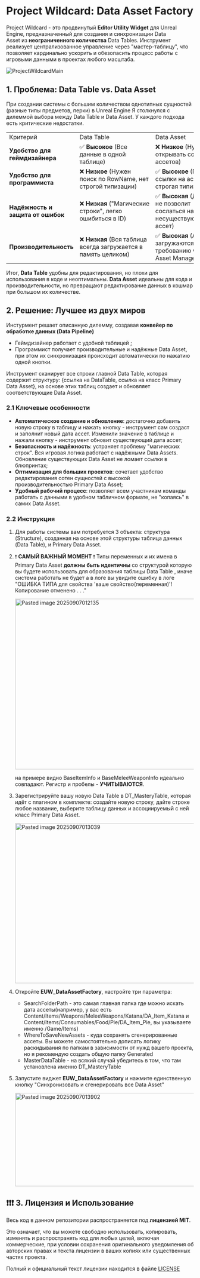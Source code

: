 # Project Wildcard: Data Asset Factory

Project Wildcard - это продвинутый **Editor Utility Widget** для Unreal Engine, предназначенный для создания и синхронизации Data Asset из **неограниченного количества** Data Tables. Инструмент реализует централизованное управление через "мастер-таблицу", что позволяет кардинально ускорить и обезопасить процесс работы с игровыми данными в проектах любого масштаба.

![ProjectWildcardMain](https://github.com/user-attachments/assets/7328fe28-bc9b-4492-9cbd-b2930aba5215)


## 1. Проблема: Data Table vs. Data Asset

При создании системы с большим количеством однотипных сущностей (разные типы предметов, перки) в Unreal Engine Я столкнулся с дилеммой выбора между Data Table и Data Asset. У каждого подхода есть критические недостатки.

|                                   |                                                                |                                                                      |
| --------------------------------- | -------------------------------------------------------------- | -------------------------------------------------------------------- |
| Критерий                          | Data Table                                                     | Data Asset                                                           |
| **Удобство для геймдизайнера**    | ✅ **Высокое** (Все данные в одной таблице)                     | ❌ **Низкое** (Нужно открывать сотни ассетов)                         |
| **Удобство для программиста**     | ❌ **Низкое** (Нужен поиск по RowName, нет строгой типизации)   | ✅ **Высокое** (Прямые ссылки на ассет, строгая типизация)            |
| **Надёжность и защита от ошибок** | ❌ **Низкая** ("Магические строки", легко ошибиться в ID)       | ✅ **Высокая** (Движок не позволит сослаться на несуществующий ассет) |
| **Производительность**            | ❌ **Низкая** (Вся таблица всегда загружается в память целиком) | ✅ **Высокая** (Ассеты загружаются по требованию через Asset Manager) |

Итог, **Data Table** удобны для редактирования, но плохи для использования в коде и неоптимальны. **Data Asset** идеальны для кода и производительности, но превращают редактирование данных в кошмар при большом их количестве.


## 2. Решение: Лучшее из двух миров

Инстурмент решает описанную дилемму, создавая **конвейер по обработке данных (Data Pipeline)** 

* Геймдизайнер работает с удобной таблицей ; 
* Программист получает производительные и надёжные Data Asset, при этом их синхронизация происходит автоматически по нажатию одной кнопки.

Инструмент сканирует все строки главной Data Table, которая содержит структуру:  {ссылка на DataTable, ссылка на класс Primary Data Asset},  на основе этих таблиц создает и обновляет соответствующие Data Asset.

### 2.1 Ключевые особенности

- **Автоматическое создание и обновление**: достаточно добавить новую строку в таблицу и нажать кнопку - инструмент сам создаст и заполнит новый дата ассет. Изменили значение в таблице и нажали кнопку - инструмент обновит существующий дата ассет;
- **Безопасность и надёжность**: устраняет проблему "магических строк". Вся игровая логика работает с надёжными Data Assets. Обновление существующих Data Asset не ломает ссылки в блюпринтах;
- **Оптимизация для больших проектов**: сочетает удобство редактирования сотен сущностей с высокой производительностью Primary Data Asset;
- **Удобный рабочий процесс**: позволяет всем участникам команды работать с данными в удобном табличном формате, не "копаясь" в самих Data Asset.

### 2.2 Инструкция

1. Для работы системы вам потребуется 3 объекта: структура (Structure), созданная на основе этой структуры таблица данных (Data Table), и Primary Data Asset.
   
2.  ❗ **САМЫЙ ВАЖНЫЙ МОМЕНТ** ❗ Типы переменных и их имена в Primary Data Asset **должны быть идентичны** со структурой которую вы будете использовать для образования таблицы Data Table , иначе система работать не будет а в логе вы увидите ошибку в логе "ОШИБКА ТИПА для свойства 'ваше свойство(переменная)'! Копирование отменено . . ." 

	<img width="865" height="457" alt="Pasted image 20250907012135" src="https://github.com/user-attachments/assets/115cb1a9-2da3-42b3-b75e-31ba53781ff2" />

	 на примере видно BaseItemInfo и BaseMeleeWeaponInfo идеально совпадают. Регистр и пробелы - **УЧИТЫВАЮТСЯ**. 

3. Зарегистрируйте вашу новую Data Table в DT_MasteryTable, которая идёт с плагином в комплекте: создайте новую строку, дайте строке любое название, выберите таблицу данных и ассоциируемый с ней класс Primary Data Asset.

	<img width="1129" height="429" alt="Pasted image 20250907013039" src="https://github.com/user-attachments/assets/0f737218-c103-45ab-a75c-a1f81c07d755" />


4. Откройте **EUW_DataAssetFactory**, настройте три параметра:
	* SearchFolderPath - это самая главная папка где можно искать дата ассеты(например, у вас есть Content/Items/Weapons/MeleeWeapons/Katana/DA_Item_Katana и Content/Items/Consumables/Food/Pie/DA_Item_Pie, вы указываете именно /Game/Items)
	* WhereToSaveNewAssets - куда сохранять сгенерированные ассеты. Вы можете самостоятельно дописать логику раскидывания по папкам в зависимости от нужд вашего проекта, но я рекомендую создать общую папку Generated
	* MasterDataTable - на всякий случай убедитесь в том, что там установлена именно DT_MasteryTable
  
5. Запустите виджет **EUW_DataAssetFactory** и нажмите единственную кнопку "Синхронизовать и сгенерировать все Data Asset"

	<img width="680" height="250" alt="Pasted image 20250907013902" src="https://github.com/user-attachments/assets/7ccc4918-d916-495f-bef5-7411e0910147" />

## ❗❗❗ 3. Лицензия и Использование

Весь код в данном репозитории распространяется под **лицензией MIT**.

Это означает, что вы можете свободно использовать, копировать, изменять и распространять код для любых целей, включая коммерческие, при условии сохранения оригинального уведомления об авторских правах и текста лицензии в ваших копиях или существенных частях проекта.

Полный и официальный текст лицензии находится в файле [LICENSE](https://github.com/Erdeni23/Project-Wildcard-UE-5.6-Tool/blob/main/LICENSE)
